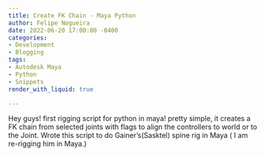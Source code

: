 ```yaml
---
title: Create FK Chain - Maya Python
author: Felipe Nogueira
date: 2022-06-20 17:00:00 -0400
categories:
- Development
- Blogging
tags:
- Autodesk Maya
- Python
- Snippets
render_with_liquid: true

---
```

Hey guys! first rigging script for python in maya! pretty simple, it creates a FK chain from selected joints with flags to align the controllers to world or to the Joint. Wrote this script to do Gainer’s(Sasktel) spine rig in Maya ( I am re-rigging him in Maya.)